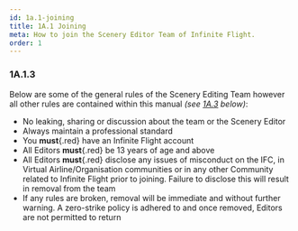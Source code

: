 ```yaml
---
id: 1a.1-joining
title: 1A.1 Joining
meta: How to join the Scenery Editor Team of Infinite Flight.
order: 1
---
```




### 1A.1.3

Below are some of the general rules of the Scenery Editing Team however all other rules are contained within this manual *(see [1A.3](/guide/scenery-editor-manual/1a.-administration/1a.3-editor-rules) below)*:

- No leaking, sharing or discussion about the team or the Scenery Editor 
- Always maintain a professional standard
- You **must**{.red} have an Infinite Flight account
- All Editors **must**{.red} be 13 years of age and above
- All Editors **must**{.red} disclose any issues of misconduct on the IFC, in Virtual Airline/Organisation communities or in any other Community related to Infinite Flight prior to joining. Failure to disclose this will result in removal from
  the team
- If any rules are broken, removal will be immediate and without further warning. A zero-strike policy is adhered to and once removed, Editors are not permitted to return


